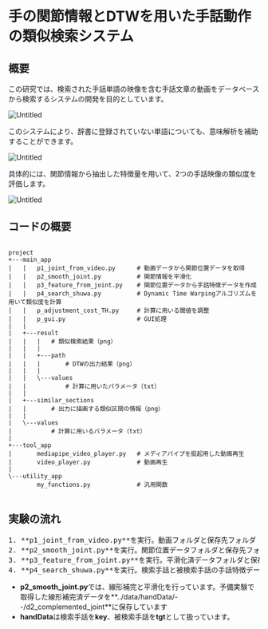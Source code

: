 # 手の関節情報とDTWを用いた手話動作の類似検索システム
## 概要
この研究では、検索された手話単語の映像を含む手話文章の動画をデータベースから検索するシステムの開発を目的としています。

![Untitled](https://prod-files-secure.s3.us-west-2.amazonaws.com/d275156b-155e-4757-8fb2-4b659528dd87/1ee49ff1-d6b0-4685-abd0-1d5ccb4992c3/Untitled.png)

このシステムにより、辞書に登録されていない単語についても、意味解析を補助することができます。

![Untitled](https://prod-files-secure.s3.us-west-2.amazonaws.com/d275156b-155e-4757-8fb2-4b659528dd87/137a4136-1681-48dc-9dd0-ebc8030b6ad7/Untitled.png)

具体的には、関節情報から抽出した特徴量を用いて、2つの手話映像の類似度を評価します。

![Untitled](https://prod-files-secure.s3.us-west-2.amazonaws.com/d275156b-155e-4757-8fb2-4b659528dd87/7e834c89-725a-4117-a261-1c5c44b35dd3/02c6bae8-8e6d-4931-b4d3-7ef32b471727.png)

## コードの概要
<pre>
<code>
project
+---main_app
|   |   p1_joint_from_video.py      # 動画データから関節位置データを取得
|   |   p2_smooth_joint.py          # 関節情報を平滑化
|   |   p3_feature_from_joint.py    # 関節位置データから手話特徴データを作成
|   |   p4_search_shuwa.py          # Dynamic Time Warpingアルゴリズムを用いて類似度を計算
|   |   p_adjustment_cost_TH.py     # 計算に用いる閾値を調整
|   |   p_gui.py                    # GUI処理
|   |
|   +---result
|   |   |   # 類似検索結果（png）
|   |   |
|   |   +---path
|   |   |       # DTWの出力結果（png）
|   |   |
|   |   \---values
|   |           # 計算に用いたパラメータ（txt）
|   |
|   +---similar_sections
|   |       # 出力に描画する類似区間の情報（png）
|   |
|   \---values
|           # 計算に用いるパラメータ（txt）
|
+---tool_app
|       mediapipe_video_player.py   # メディアパイプを挺起用した動画再生
|       video_player.py             # 動画再生
|
\---utility_app
        my_functions.py             # 汎用関数
</code>
</pre>

## 実験の流れ
<pre>
1. **p1_joint_from_video.py**を実行。動画フォルダと保存先フォルダ（**../data/handData/--/1_joint**）を指定し、関節位置データを作成。
2. **p2_smooth_joint.py**を実行。関節位置データフォルダと保存先フォルダ（**../data/handData/--/d3_smoothed_joint**）を選択し、平滑化済データを作成。
3. **p3_feature_from_joint.py**を実行。平滑化済データフォルダと保存先フォルダ（**../data/handData/--/d4_feature**）を選択し、手話特徴データを作成。
4. **p4_search_shuwa.py**を実行。検索手話と被検索手話の手話特徴データを選択し、時系列類似度推移データを作成・保存（**./result**）。
</pre>
- **p2_smooth_joint.py**では、線形補完と平滑化を行っています。予備実験で取得した線形補完済データを**../data/handData/--/d2_complemented_joint**に保存しています
- **handData**は検索手話を**key**、被検索手話を**tgt**として扱っています。


